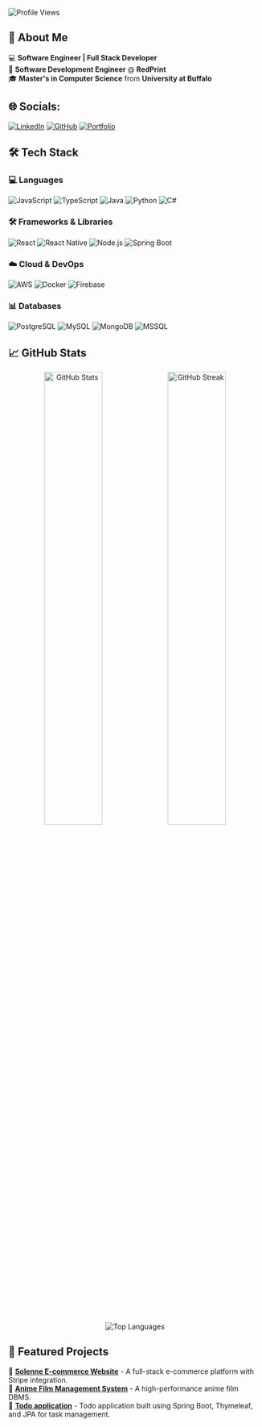 ![Profile Views](https://komarev.com/ghpvc/?username=Sumana-Madhireddy&color=blue&style=flat)

## 🚀 About Me
💻 **Software Engineer | Full Stack Developer**  
🏢 **Software Development Engineer** @ **RedPrint**  
🎓 **Master's in Computer Science** from **University at Buffalo**  

## 🌐 Socials:
[![LinkedIn](https://img.shields.io/badge/LinkedIn-%230077B5.svg?style=for-the-badge&logo=linkedin&logoColor=white)](https://www.linkedin.com/in/sumana-madhireddy/)
[![GitHub](https://img.shields.io/badge/GitHub-181717?style=for-the-badge&logo=github&logoColor=white)](https://github.com/Sumana-Madhireddy/)
[![Portfolio](https://img.shields.io/badge/Portfolio-%2312100E.svg?style=for-the-badge&logo=firefox&logoColor=white)](https://sumana-madhireddy.github.io/Portfolio/)

## 🛠️ Tech Stack

### **💻 Languages**
![JavaScript](https://img.shields.io/badge/JavaScript-%23323330.svg?style=for-the-badge&logo=javascript&logoColor=%23F7DF1E)
![TypeScript](https://img.shields.io/badge/TypeScript-3178C6?style=for-the-badge&logo=typescript&logoColor=white)
![Java](https://img.shields.io/badge/Java-007396?style=for-the-badge&logo=java&logoColor=white)
![Python](https://img.shields.io/badge/Python-3670A0?style=for-the-badge&logo=python&logoColor=ffdd54)
![C#](https://img.shields.io/badge/C%23-239120?style=for-the-badge&logo=c-sharp&logoColor=white)

### **🛠️ Frameworks & Libraries**
![React](https://img.shields.io/badge/React-20232A?style=for-the-badge&logo=react&logoColor=61DAFB)
![React Native](https://img.shields.io/badge/React_Native-20232A?style=for-the-badge&logo=react&logoColor=61DAFB)
![Node.js](https://img.shields.io/badge/Node.js-339933?style=for-the-badge&logo=node.js&logoColor=white)
![Spring Boot](https://img.shields.io/badge/Spring_Boot-6DB33F?style=for-the-badge&logo=spring-boot&logoColor=white)

### **☁️ Cloud & DevOps**
![AWS](https://img.shields.io/badge/AWS-FF9900?style=for-the-badge&logo=amazonaws&logoColor=white)
![Docker](https://img.shields.io/badge/Docker-2496ED?style=for-the-badge&logo=docker&logoColor=white)
![Firebase](https://img.shields.io/badge/Firebase-ffca28?style=for-the-badge&logo=firebase&logoColor=black)

### **📊 Databases**
![PostgreSQL](https://img.shields.io/badge/PostgreSQL-316192?style=for-the-badge&logo=postgresql&logoColor=white)
![MySQL](https://img.shields.io/badge/MySQL-4479A1?style=for-the-badge&logo=mysql&logoColor=white)
![MongoDB](https://img.shields.io/badge/MongoDB-4EA94B?style=for-the-badge&logo=mongodb&logoColor=white)
![MSSQL](https://img.shields.io/badge/MSSQL-CC2927?style=for-the-badge&logo=microsoft-sql-server&logoColor=white)

## 📈 GitHub Stats

<p align="center">
  <img src="https://github-readme-stats.vercel.app/api?username=Sumana-Madhireddy&show_icons=true&theme=radical" alt="GitHub Stats" width="48%"/>
  <img src="https://github-readme-streak-stats.herokuapp.com/?user=Sumana-Madhireddy&theme=radical" alt="GitHub Streak" width="48%"/>
</p>

<p align="center">
  <img src="https://github-readme-stats.vercel.app/api/top-langs/?username=Sumana-Madhireddy&layout=compact&theme=radical" alt="Top Languages"/>
</p>

## 📌 Featured Projects

🔹 [**Solenne E-commerce Website**](https://github.com/Sumana-Madhireddy/solenne-ecommerce) - A full-stack e-commerce platform with Stripe integration.  
🔹 [**Anime Film Management System**](https://github.com/Sumana-Madhireddy/anime-db) - A high-performance anime film DBMS.  
🔹 [**Todo application**](https://github.com/Sumana-Madhireddy/TodoApplication) - Todo application built using Spring Boot, Thymeleaf, and JPA for task management.

